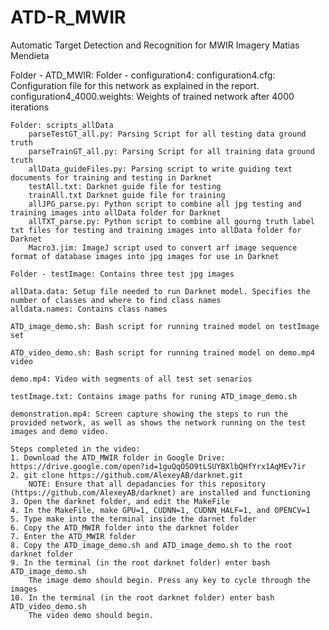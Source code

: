 # ATD-R_MWIR
Automatic Target Detection and Recognition for MWIR Imagery
Matias Mendieta

Folder - ATD_MWIR:
    Folder - configuration4:
        configuration4.cfg: Configuration file for this network as explained in the report.
        configuration4_4000.weights: Weights of trained network after 4000 iterations

    Folder: scripts_allData
        parseTestGT_all.py: Parsing Script for all testing data ground truth
        parseTrainGT_all.py: Parsing Script for all training data ground truth
        allData_guideFiles.py: Parsing script to write guiding text documents for training and testing in Darknet
        testAll.txt: Darknet guide file for testing
        trainAll.txt Darknet guide file for training
        allJPG_parse.py: Python script to combine all jpg testing and training images into allData folder for Darknet
        allTXT_parse.py: Python script to combine all gourng truth label txt files for testing and training images into allData folder for Darknet
        Macro3.jim: ImageJ script used to convert arf image sequence format of database images into jpg images for use in Darknet

    Folder - testImage: Contains three test jpg images

    allData.data: Setup file needed to run Darknet model. Specifies the number of classes and where to find class names
    alldata.names: Contains class names
    
    ATD_image_demo.sh: Bash script for running trained model on testImage set

    ATD_video_demo.sh: Bash script for running trained model on demo.mp4 video

    demo.mp4: Video with segments of all test set senarios

    testImage.txt: Contains image paths for runing ATD_image_demo.sh

    demonstration.mp4: Screen capture showing the steps to run the provided network, as well as shows the network running on the test images and demo video.

    Steps completed in the video:
    1. Download the ATD_MWIR folder in Google Drive: https://drive.google.com/open?id=1guQqO5O9tLSUYBXlbQHfYrx1AqMEv7ir
    2. git clone https://github.com/AlexeyAB/darknet.git
        NOTE: Ensure that all depadancies for this repository (https://github.com/AlexeyAB/darknet) are installed and functioning
    3. Open the darknet folder, and edit the MakeFile
    4. In the MakeFile, make GPU=1, CUDNN=1, CUDNN_HALF=1, and OPENCV=1
    5. Type make into the terminal inside the darnet folder
    6. Copy the ATD_MWIR folder into the darknet folder
    7. Enter the ATD_MWIR folder
    8. Copy the ATD_image_demo.sh and ATD_image_demo.sh to the root darknet folder
    9. In the terminal (in the root darknet folder) enter bash ATD_image_demo.sh
        The image demo should begin. Press any key to cycle through the images
    10. In the terminal (in the root darknet folder) enter bash ATD_video_demo.sh
        The video demo should begin.

